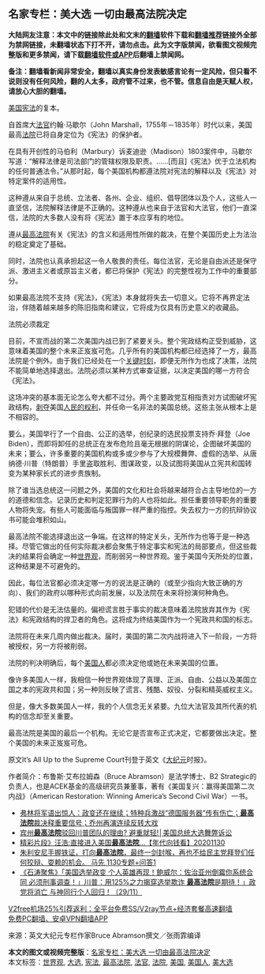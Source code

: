  <h2>名家专栏：美大选 一切由最高法院决定</h2> <p class="notice"><b>大陆网友注意：本文中的链接除此处和文末的<a href="https://github.com/bannedbook/fanqiang" >翻墙</a>软件下载和<a href="https://github.com/killgcd/justmysocks/blob/master/README.md">翻墙推荐</a>链接外全部为禁网链接，未翻墙状态下打不开，请勿点击。此为文字版禁闻，欲看图文视频完整版和更多禁闻，请下载<a href="https://github.com/bannedbook/fanqiang">翻墙软件或APP</a>后翻墙上禁闻网。</p><p>备注：翻墙看新闻非常安全，翻墙以真实身份发表敏感言论有一定风险，但只看不说则没有任何风险，翻的人太多，政府管不过来，也不管。信息自由是天赋人权，请放心大胆的翻墙。</b></p>  <div class="entry"> <p id="conimg"><a href="https://www.bannedbook.org/bnews/tag/%e7%be%8e%e5%9b%bd/" class="st_tag internal_tag" rel="tag" title="标签 美国 下的日志">美国</a><a href="https://www.bannedbook.org/bnews/tag/%e5%ae%aa%e6%b3%95/" class="st_tag internal_tag" rel="tag" title="标签 宪法 下的日志">宪法</a>的复本。</p> <p>自首席大<a href="https://www.bannedbook.org/bnews/tag/%E6%B3%95%E5%AE%98/" class="st_tag internal_tag" rel="tag" title="标签 法官 下的日志">法官</a>约翰·马歇尔（John Marshall，1755年－1835年）时代以来，美国最高<a href="https://www.bannedbook.org/bnews/tag/%e6%b3%95%e9%99%a2/" class="st_tag internal_tag" rel="tag" title="标签 法院 下的日志">法院</a>已将自身定位为《宪法》的保护者。</p> <p>在具有开创性的马伯利（Marbury）诉麦迪逊（Madison）1803案件中，马歇尔写道：“解释法律是司法部门的管辖权限及职责。……[而且]《宪法》优于立法机构的任何普通法令。”从那时起，每个美国机构都遵法院对宪法的解释以及《宪法》对特定案件的适用性。</p> <p>这种遵从来自于总统、立法者、各州、企业、组织、倡导团体以及个人，这些人一直坚信，法院解释法律是不正确的。这种遵从也来自于法官和大法官，他们一直深信，法院的大多数人没有将《宪法》置于本应享有的地位。</p> <p>遵从<a href="https://www.bannedbook.org/bnews/tag/%e6%9c%80%e9%ab%98%e6%b3%95%e9%99%a2/" class="st_tag internal_tag" rel="tag" title="标签 最高法院 下的日志">最高法院</a>有关《宪法》的含义和适用性所做的裁决，在整个美国历史上为法治的稳定奠定了基础。</p>  <p>同时，法院也认真承担起这一令人敬畏的责任。每位法官，无论是自由派还是保守派、激进主义者或原旨主义者，都已将保护《宪法》的完整性视为工作中的重要部分。</p> <p>如果最高法院不支持《宪法》，《宪法》本身就将失去一切意义。它将不再界定法治，伴随着越来越多的陈旧指南和建议，它将成为仅具有历史意义的收藏品。</p> <p>法院必须裁定</p> <p>目前，不宣而战的第二次美国内战已到了紧要关头。整个宪政结构正受到威胁，这意味着美国的整个未来正岌岌可危。几乎所有的美国机构都已经选择了一方，最高法院是个例外。由于我们已经处在一个<span class='wp_keywordlink'><a href="https://www.bannedbook.org/forum2/topic151.html" title="关键时刻：李鹏日记" target="_blank">关键时刻</a></span>，即便无所作为也成了决策，法院不能简单地选择退出。法院必须以某种方式审查证据，以决定美国的哪一方符合《宪法》。</p> <p>这场冲突的基本面无论怎么夸大都不过分。两个主要政党互相指责对方试图破坏宪政结构，<span class='wp_keywordlink'><a href="https://www.bannedbook.org/forum2/topic21.html" title="《剥夺》 黄建民 著" target="_blank">剥夺</a></span>美国<span class='wp_keywordlink'><a href="https://www.bannedbook.org/forum2/topic799.html" title="《人民的权利──个人自由与权利法案》" target="_blank">人民的权利</a></span>，并任命一名非法的美国总统。这些主张从根本上是不相容的。</p>  <p>要么，美国举行了一个自由、公正的选举，创纪录的选民投票支持乔·拜登（Joe Biden），而即将卸任的总统正在发布危险且毫无根据的阴谋论，企图破坏美国的未来；要么，许多重要的美国机构或多或少参与了大规模舞弊、虚假的选举、从唐纳德·川普（特朗普）手里盗取胜利、图谋政变，以及试图将美国从立宪共和国转变为某种家长式的进步贵族制。</p> <p>除了谁当选总统这一问题之外，美国的文化和社会将越来越符合占主导地位的一方的道德和信念。记录历史和判定犯罪行为的人也将如此。担任重要领导职务的重要人物将失宠。有些人可能面临与叛国罪一样严重的指控。失去权力一方的抗辩协议书可能会堆积如山。</p> <p>最高法院不能选择退出这一争端。在这样的特定关头，无所作为也等于是一种选择。尽管它做出的任何实际裁决都会聚焦于特定事实和宪法的局部要点，但这些裁决的结果将会确定一种<a href="https://www.bannedbook.org/bnews/tag/%E4%B8%96%E7%95%8C%E8%A7%82/" class="st_tag internal_tag" rel="tag" title="标签 世界观 下的日志">世界观</a>，而削弱另一种世界观。鉴于美国今天所处的位置，这种结果是不可避免的。</p> <p>因此，每位法官都必须决定哪一方的说法是正确的（或至少指向大致正确的方向）、我们的政府以哪种形式向前发展，以及法院在未来将扮演何种角色。</p> <p>犯错的代价是无法估量的。偏袒谎言胜于事实的裁决意味着法院放弃其作为《宪法》和宪政结构的捍卫者的角色。这将成为终结美国作为一个宪政共和国的标志。</p>  <p>法院将在未来几周内做出裁决。届时，美国的第二次内战将进入下一阶段，一方将被授权，另一方将被削弱。</p> <p>法院的判决明确后，每个<a href="https://www.bannedbook.org/bnews/tag/%E7%BE%8E%E5%9B%BD%E4%BA%BA/" class="st_tag internal_tag" rel="tag" title="标签 美国人 下的日志">美国人</a>都必须决定他或她在未来美国的位置。</p> <p>像许多美国人一样，我相信一种世界观体现了真理、正派、自由、公益以及美国立国之本的宪政共和国；另一种则反映了谎言、残酷、奴役、分裂和精英威权主义。</p> <p>但是，像大多数美国人一样，我的个人信念无关紧要。九位大法官及其所代表的机构的信念却至关重要。</p> <p>最高法院是美国的最后一个机构。无论它是否宣布正式决定，它都要做出决定。整个美国的未来正岌岌可危。</p>  <p>原文It’s All Up to the Supreme Court刊登于英文《<span class='wp_keywordlink_affiliate'><a href="http://www.epochtimes.com/" title="大纪元" target="_blank">大纪元</a></span>时报》。</p> <p>作者简介：布鲁斯‧艾布拉姆森（Bruce Abramson）是法学博士、B2 Strategic的负责人，也是ACEK基金的高级研究员兼董事，著有《美国复兴：赢得美国第二次内战》（American Restoration: Winning America’s Second Civil War）一书。</p> <ul class='op-related-articles' title='相关阅读'> <li><a href='https://www.bannedbook.org/bnews/bannedvideo/20201201/1440037.html' target='_blank'>弗林将军语出惊人：政变还在继续；特种兵激战“德国服务器”传有伤亡；<b>最高法院</b>裁决释重要信号；乔州再演连续反转大戏</a></li> <li><a href='https://www.bannedbook.org/bnews/bannedvideo/20201201/1439863.html' target='_blank'>宾州<b>最高法院</b>驳回川普团队的理由? 避重就轻!│美国总统大选舞弊诉讼</a></li> <li><a href='https://www.bannedbook.org/bnews/taiwannews/20201130/1439698.html' target='_blank'>精彩片段》汪浩:直接进入美国<b>最高法院</b>...【年代向钱看】20201130</a></li> <li><a href='https://www.bannedbook.org/bnews/bannedvideo/20201130/1439654.html' target='_blank'>朱利安尼手握铁证，打向<b>最高法院</b>，最终一剑封喉，再也不给民主党拜登们任何狡辩、耍赖的机会。  马先 1130专题+问答1</a></li> <li><a href='https://www.bannedbook.org/bnews/bannedvideo/20201130/1439478.html' target='_blank'>《石涛聚焦》「美国选举政变 个人英雄再现！鲍威尔：佐治亚州倒霉你系统合同 必须刑事调查！」川普：用125%之力揭穿选举欺诈 <b>最高法院</b>是期待！」政党将消亡 与神同行个人回归！（29/11）</a></li> </ul> <p class="texttj"> <a href="https://www.bannedbook.org/forum23/topic22702.html" target="_blank">V2free机场25%引荐返利：全平台免费SS/V2ray节点+经济套餐高速翻墙</a><br/> <a href="https://github.com/bannedbook/fanqiang/wiki/%E7%A6%81%E9%97%BB%E7%BD%91%E5%AE%89%E5%8D%93%E7%BF%BB%E5%A2%99%E6%96%B0%E9%97%BBAPP" target="_blank">免费PC翻墙、安卓VPN翻墙APP</a></p><p> 来源：英文大纪元专栏作家Bruce Abramson撰文／张雨霏编译 </p><a name='sharetosocial'></a>       <div><b>本文的图文或视频完整版</b>：<a href='https://www.bannedbook.org/bnews/comments/20201201/1440129.html'>名家专栏：美大选 一切由最高法院决定</a></div>  </div><!--END ENTRY--> <div class="postfooter"> <div>本文标签：<a href="https://www.bannedbook.org/bnews/tag/%E4%B8%96%E7%95%8C%E8%A7%82/" rel="tag">世界观</a>, <a href="https://www.bannedbook.org/bnews/tag/%e5%a4%a7%e9%80%89/" rel="tag">大选</a>, <a href="https://www.bannedbook.org/bnews/tag/%e5%ae%aa%e6%b3%95/" rel="tag">宪法</a>, <a href="https://www.bannedbook.org/bnews/tag/%e6%9c%80%e9%ab%98%e6%b3%95%e9%99%a2/" rel="tag">最高法院</a>, <a href="https://www.bannedbook.org/bnews/tag/%E6%B3%95%E5%AE%98/" rel="tag">法官</a>, <a href="https://www.bannedbook.org/bnews/tag/%e6%b3%95%e9%99%a2/" rel="tag">法院</a>, <a href="https://www.bannedbook.org/bnews/tag/%e7%be%8e%e5%9b%bd/" rel="tag">美国</a>, <a href="https://www.bannedbook.org/bnews/tag/%E7%BE%8E%E5%9B%BD%E4%BA%BA/" rel="tag">美国人</a>, <a href="https://www.bannedbook.org/bnews/tag/%e7%be%8e%e5%a4%a7%e9%80%89/" rel="tag">美大选</a></div>  </div><!--END POSTFOOTER--> 